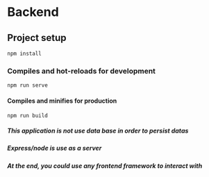 # Backend

## Project setup
```
npm install
```
### Compiles and hot-reloads for development
```
npm run serve
```
#### Compiles and minifies for production
```
npm run build
```
##### This application is not use data base in order to persist datas
##### Express/node is use as a server 
##### At the end, you could use any frontend framework to interact with

